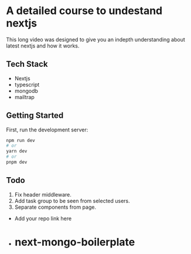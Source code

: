 # A detailed course to undestand nextjs

This long video was designed to give you an indepth understanding about latest nextjs and how it works. 

## Tech Stack
- Nextjs
- typescript
- mongodb
- mailtrap

## Getting Started

First, run the development server:

```bash
npm run dev
# or
yarn dev
# or
pnpm dev
```

## Todo

1. Fix header middleware.
3. Add task group to be seen from selected users.
5. Separate components from page.

- Add your repo link here
- # next-mongo-boilerplate
